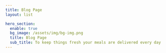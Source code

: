 ```yaml
---
title: Blog Page
layout: list

hero_section:
  enable: true
  bg_image: /assets/img/bg-img.png
  title: Blog Page
  sub_title: To keep things fresh your meals are delivered every day
---
```

